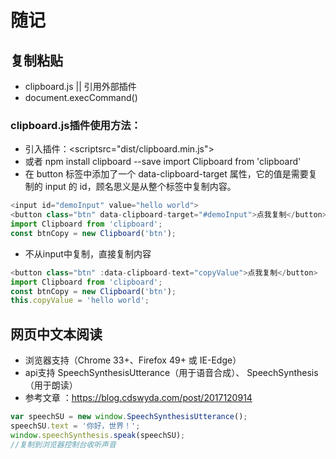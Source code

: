 # 随记
## 复制粘贴
- clipboard.js  || 引用外部插件
- document.execCommand()
### clipboard.js插件使用方法：
- 引入插件：<scriptsrc="dist/clipboard.min.js"></script>
- 或者 <span>npm install clipboard --save  import Clipboard from 'clipboard'</span>
- 在 button 标签中添加了一个 data-clipboard-target 属性，它的值是需要复制的 input 的 id，顾名思义是从整个标签中复制内容。
```js
<input id="demoInput" value="hello world">
<button class="btn" data-clipboard-target="#demoInput">点我复制</button>
import Clipboard from 'clipboard';
const btnCopy = new Clipboard('btn');
```
- 不从input中复制，直接复制内容
```js
<button class="btn" :data-clipboard-text="copyValue">点我复制</button>
import Clipboard from 'clipboard';
const btnCopy = new Clipboard('btn');
this.copyValue = 'hello world';
```

## 网页中文本阅读
- 浏览器支持（Chrome 33+、Firefox 49+ 或 IE-Edge）
- api支持 SpeechSynthesisUtterance（用于语音合成）、  SpeechSynthesis（用于朗读）
- 参考文章 ：https://blog.cdswyda.com/post/2017120914
```js
var speechSU = new window.SpeechSynthesisUtterance();
speechSU.text = '你好，世界！';
window.speechSynthesis.speak(speechSU);
//复制到浏览器控制台收听声音
```